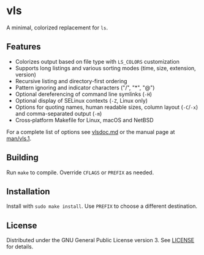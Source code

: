 # vls

A minimal, colorized replacement for `ls`.

## Features
- Colorizes output based on file type with `LS_COLORS` customization
- Supports long listings and various sorting modes (time, size, extension, version)
- Recursive listing and directory-first ordering
- Pattern ignoring and indicator characters ("/", "*", "@")
- Optional dereferencing of command line symlinks (`-H`)
- Optional display of SELinux contexts (`-Z`, Linux only)
- Options for quoting names, human readable sizes, column layout (`-C`/`-x`) and comma-separated output (`-m`)
- Cross‑platform Makefile for Linux, macOS and NetBSD

For a complete list of options see [vlsdoc.md](./vlsdoc.md) or the manual page at [man/vls.1](./man/vls.1).

## Building
Run `make` to compile. Override `CFLAGS` or `PREFIX` as needed.

## Installation
Install with `sudo make install`. Use `PREFIX` to choose a different destination.

## License
Distributed under the GNU General Public License version 3. See [LICENSE](./LICENSE) for details.
